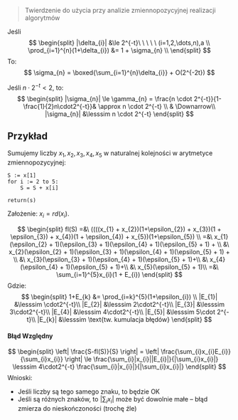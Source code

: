 > Twierdzenie do użycia przy analizie zmiennopozycyjnej realizacji algorytmów

Jeśli
$$
\begin{split}
|\delta_{i}| &\le 2^{-t}\ \ \ \ \ (i=1,2,\dots,n),a \\
\prod_{i=1}^{n}(1+\delta_{i}) &= 1 + \sigma_{n} \\
\end{split}
$$
To:
$$
\sigma_{n} = \boxed{\sum_{i=1}^{n}\delta_{i}} + O(2^{-2t})
$$

Jeśli $n \cdot 2^{-t} < 2$, to:
$$
\begin{split}
|\sigma_{n}| \le \gamma_{n} = \frac{n \cdot 2^{-t}}{1-\frac{1}{2}n\cdot2^{-t}}& \approx n \cdot 2^{-t} \\
 & \Downarrow\\
|\sigma_{n}| &\lesssim  n \cdot 2^{-t}
\end{split}
$$


## Przykład

Sumujemy liczby $x_{1},x_{2},x_{3},x_{4},x_{5}$ w naturalnej kolejności w arytmetyce zmiennopozycyjnej:

```
S := x[1]
for i := 2 to 5:
    S = S + x[i]

return(s)
```

Założenie: $x_{i} = rd(x_{i})$.

$$
\begin{split}
fl(S) =&\ ((((x_{1} + x_{2})(1+\epsilon_{2}) + x_{3})(1 + \epsilon_{3}) + x_{4})(1 + \epsilon_{4}) + x_{5})(1+\epsilon_{5}) \\
 =&\ x_{1}(\epsilon_{2} + 1)(\epsilon_{3} + 1)(\epsilon_{4} + 1)(\epsilon_{5} + 1)  + \\
  &\ x_{2}(\epsilon_{2} + 1)(\epsilon_{3} + 1)(\epsilon_{4} + 1)(\epsilon_{5} + 1) + \\
  &\ x_{3}(\epsilon_{3} + 1)(\epsilon_{4} + 1)(\epsilon_{5} + 1)+\\
  &\ x_{4}(\epsilon_{4} + 1)(\epsilon_{5} + 1)+\\
  &\ x_{5}(\epsilon_{5} + 1)\\
  =&\ \sum_{i=1}^{5}x_{i}(1 + E_{i})
\end{split}
$$
Gdzie:
$$
\begin{split}
1+E_{k} &= \prod_{i=k}^{5}(1+\epsilon_{i}) \\
|E_{1}| &\lesssim \cdot2^{-t}\\
|E_{2}| &\lesssim 2\cdot2^{-t}\\
|E_{3}| &\lesssim 3\cdot2^{-t}\\
|E_{4}| &\lesssim 4\cdot2^{-t}\\
|E_{5}| &\lesssim 5\cdot 2^{-t}\\
|E_{k}| &\lesssim \text{tw. kumulacja błędów}
\end{split}
$$

#### Błąd Względny

$$
\begin{split}
\left| \frac{S-fl(S)}{S} \right| = \left| \frac{\sum_{i}x_{i}E_{i}}{\sum_{i}x_{i}} \right| \le \frac{\sum_{i}|x_{i}||E_{i}|}{|\sum_{i}x_{i}|} \lesssim 4\cdot2^{-t} \frac{\sum_{i}|x_{i}|}{|\sum_{i}x_{i}|}
\end{split}
$$
Wnioski:

- Jeśli liczby są tego samego znaku, to będzie OK
- Jeśli są różnych znaków, to $|\sum_{i}x_{i}|$ może być dowolnie małe – błąd zmierza do nieskończoności (trochę źle)